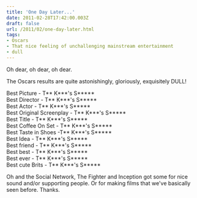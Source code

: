 ```yaml
---
title: 'One Day Later...'
date: 2011-02-28T17:42:00.003Z
draft: false
url: /2011/02/one-day-later.html
tags: 
- Oscars
- That nice feeling of unchallenging mainstream entertainment
- dull
---
```


Oh dear, oh dear, oh dear.  
  
The Oscars results are quite astonishingly, gloriously, exquisitely DULL!  
  
Best Picture - T\*\* K\*\*\*'s S\*\*\*\*\*  
Best Director - T\*\* K\*\*\*'s S\*\*\*\*\*  
Best Actor - T\*\* K\*\*\*'s S\*\*\*\*\*  
Best Original Screenplay - T\*\* K\*\*\*'s S\*\*\*\*\*  
Best Title - T\*\* K\*\*\*'s S\*\*\*\*\*  
Best Coffee On Set - T\*\* K\*\*\*'s S\*\*\*\*\*  
Best Taste in Shoes -T\*\* K\*\*\*'s S\*\*\*\*\*  
Best Idea - T\*\* K\*\*\*'s S\*\*\*\*\*  
Best friend - T\*\* K\*\*\*'s S\*\*\*\*\*  
Best best - T\*\* K\*\*\*'s S\*\*\*\*\*  
Best ever - T\*\* K\*\*\*'s S\*\*\*\*\*  
Best cute Brits - T\*\* K\*\*\*'s S\*\*\*\*\*  
  
Oh and the Social Network, The Fighter and Inception got some for nice sound and/or supporting people. Or for making films that we've basically seen before. Thanks.